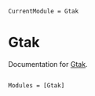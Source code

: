 ```@meta
CurrentModule = Gtak
```

# Gtak

Documentation for [Gtak](https://github.com/ken-morel/Gtak.jl).

```@index
```

```@autodocs
Modules = [Gtak]
```
